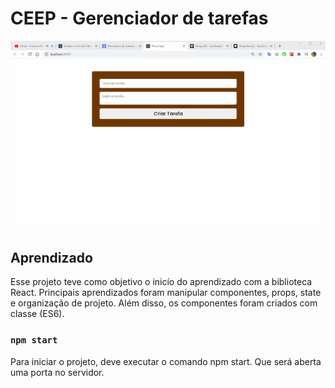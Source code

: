# CEEP - Gerenciador de tarefas

![GIF demonstrativo do projeto CEEP](./src/assets/images/ceep.gif)

## Aprendizado

Esse projeto teve como objetivo o inicío do aprendizado com a biblioteca React. Principais aprendizados foram manipular componentes, props, state e organização de projeto. Além disso, os componentes foram criados com classe (ES6).

### `npm start`

Para iniciar o projeto, deve executar o comando npm start. Que será aberta uma porta no servidor.
